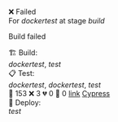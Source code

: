 ❌ Failed  
For _dockertest_ at stage _build_ 


Build failed

🏗️ Build:  
_dockertest_, _test_  
📋 Test:  
_dockertest_, _dockertest_, _test_  
🧪 153 ❌ 3 💔 0 🙈 0 [link](http://localhost/tests) [Cypress](https://cypress.io)  
🚀 Deploy:  
_test_  
